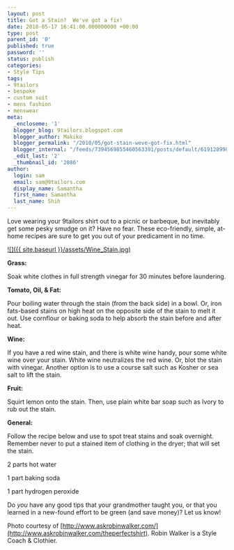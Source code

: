 ```yaml
---
layout: post
title: Got a Stain?  We've got a fix!
date: 2010-05-17 16:41:00.000000000 +00:00
type: post
parent_id: '0'
published: true
password: ''
status: publish
categories:
- Style Tips
tags:
- 9tailors
- bespoke
- custom suit
- mens fashion
- menswear
meta:
  _encloseme: '1'
  blogger_blog: 9tailors.blogspot.com
  blogger_author: Makiko
  blogger_permalink: "/2010/05/got-stain-weve-got-fix.html"
  blogger_internal: "/feeds/7394569855460563391/posts/default/6191289904324363983"
  _edit_last: '2'
  _thumbnail_id: '2086'
author:
  login: sam
  email: sam@9tailors.com
  display_name: Samantha
  first_name: Samantha
  last_name: Shih
---
```

Love wearing your 9tailors shirt out to a picnic or barbeque, but inevitably get some pesky smudge on it? Have no fear. These eco-friendly, simple, at-home recipes are sure to get you out of your predicament in no time.

[![]({{ site.baseurl }}/assets/Wine_Stain.jpg)](http://2.bp.blogspot.com/_20LDsLnO2rk/S_F8ZSWFVBI/AAAAAAAAACE/jG3iB3H22SU/s1600/Wine_Stain.jpg)

**Grass:**

Soak white clothes in full strength vinegar for 30 minutes before laundering.

**Tomato, Oil, & Fat:**

Pour boiling water through the stain (from the back side) in a bowl. Or, iron fats-based stains on high heat on the opposite side of the stain to melt it out. Use cornflour or baking soda to help absorb the stain before and after heat.

**Wine:**

If you have a red wine stain, and there is white wine handy, pour some white wine over your stain. White wine neutralizes the red wine. Or, blot the stain with vinegar. Another option is to use a course salt such as Kosher or sea salt to lift the stain.

**Fruit:**

Squirt lemon onto the stain. Then, use plain white bar soap such as Ivory to rub out the stain.

**General:**

Follow the recipe below and use to spot treat stains and soak overnight. Remember never to put a stained item of clothing in the dryer; that will set the stain.

2 parts hot water

1 part baking soda

1 part hydrogen peroxide

Do _you_ have any good tips that your grandmother taught you, or that you learned in a new-found effort to be green (and save money)? Let us know!

Photo courtesy of [http://www.askrobinwalker.com/](http://www.askrobinwalker.com/theperfectshirt). Robin Walker is a Style Coach & Clothier.